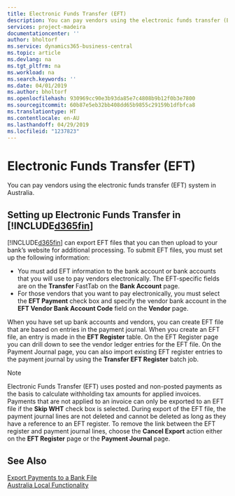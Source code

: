 ```yaml
---
title: Electronic Funds Transfer (EFT)
description: You can pay vendors using the electronic funds transfer (EFT) system in Australia.
services: project-madeira
documentationcenter: ''
author: bholtorf
ms.service: dynamics365-business-central
ms.topic: article
ms.devlang: na
ms.tgt_pltfrm: na
ms.workload: na
ms.search.keywords: ''
ms.date: 04/01/2019
ms.author: bholtorf
ms.openlocfilehash: 930969cc90e3b93da85e7c4808b9b12f0b3e7800
ms.sourcegitcommit: 60b87e5eb32bb408dd65b9855c29159b1dfbfca8
ms.translationtype: HT
ms.contentlocale: en-AU
ms.lasthandoff: 04/29/2019
ms.locfileid: "1237823"
---
```

# <a name="electronic-funds-transfer-eft"></a>Electronic Funds Transfer (EFT)
You can pay vendors using the electronic funds transfer (EFT) system in Australia.  

## <a name="setting-up-electronic-funds-transfer-in-included365finincludesd365finmdmd"></a>Setting up Electronic Funds Transfer in [!INCLUDE[d365fin](../../includes/d365fin_md.md)]  
[!INCLUDE[d365fin](../../includes/d365fin_md.md)] can export EFT files that you can then upload to your bank’s website for additional processing. To submit EFT files, you must set up the following information:  

* You must add EFT information to the bank account or bank accounts that you will use to pay vendors electronically. The EFT-specific fields are on the **Transfer** FastTab on the **Bank Account** page.  
* For those vendors that you want to pay electronically, you must select the **EFT Payment** check box and specify the vendor bank account in the **EFT Vendor Bank Account Code** field on the **Vendor** page.  

When you have set up bank accounts and vendors, you can create EFT file that are based on entries in the payment journal. When you create an EFT file, an entry is made in the **EFT Register** table. On the EFT Register page you can drill down to see the vendor ledger entries for the EFT file. On the Payment Journal page, you can also import existing EFT register entries to the payment journal by using the **Transfer EFT Register** batch job.

> [!NOTE]  
> Electronic Funds Transfer (EFT) uses posted and non-posted payments as the basis to calculate withholding tax amounts for applied invoices. Payments that are not applied to an invoice can only be exported to an EFT file if the **Skip WHT** check box is selected. During export of the EFT file, the payment journal lines are not deleted and cannot be deleted as long as they have a reference to an EFT register. To remove the link between the EFT register and payment journal lines, choose the **Cancel Export** action either on the **EFT Register** page or the **Payment Journal** page.       

## <a name="see-also"></a>See Also  
[Export Payments to a Bank File](../../payables-how-export-payments-bank-file.md)  
[Australia Local Functionality](australia-local-functionality.md)

